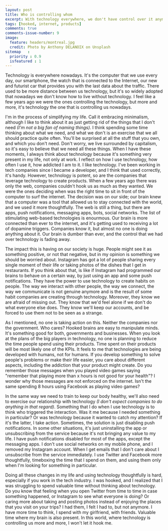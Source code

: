```yaml
---
layout: post
title: Who is controlling whom
excerpt: With technology everywhere, we don't have control over it anymore. It's learnt how to hook us and keep us using it.
tags: [hooked, internet, products]
comments: true
comments-issue-number: 9
image:
  feature: headers/montreal.jpg
  credit: Photo by Anthony DELANOIX on Unsplash
sitemap   :
  priority : 0.9
  isfeatured : 1
---
```


Technology is everywhere nowadays. It's the computer that we use every day, our smartphone, the watch that is connected to the Internet, our new and futurist car that provides you with the last data about the traffic. There used to be more distance between us technology, but it's so widely adopted that nowadays we don't know how to live without technology. I feel like a few years ago we were the ones controlling the technology, but more and more, it's technology the one that is controlling us nowadays.

I'm in the process of simplifying my life. Call it embracing minimalism, although I like to think about it as just getting rid of the things that I don't need *(I'm not a big fan of naming things)*. I think spending some time thinking about what we need, and what we don't is an exercise that we all should practice quite often. You'll be surprised at all the stuff that you own, and which you don't need. Don't worry, we live surrounded by capitalism, so it's easy to believe that we need all these things. When I have these moments, I always think about technology because it's something very present in my life, not only at work. I reflect on how I use technology, how often I use it, how addicted I am to it. I like technology. I've been working in tech companies since I became a developer, and I think that used correctly, it's handy. However, technology is potent, so are the companies that leverage technology to create products. When a few years ago there was only the web, companies couldn't hook us as much as they wanted. We were the ones deciding when was the right time to sit in front of the computer to surf the internet. The decision was on our side; our brain knew that a computer was a tool that allowed us to stay connected with the world, and we used it more thoughtfully. The web is still a thing, but there are apps, push notifications, messaging apps, bots, social networks. The list of stimulating web-based technologies is enourmous. Our brain is more connected than ever to the internet, and it's getting used to receiving a lot of dopamine triggers. Companies know it, but almost no one is doing anything about it. Our brain is dumber than ever, and the control that we had over technology is fading away.

The impact this is having on our society is huge. People might see it as something positive, or not that negative, but in my opinion is something we should be worried about. Instagram has got a lot of people sharing every single moment of their life or taking photos of the dishes that I get in restaurants. If you think about that, is like if Instagram had programmed our brains to behave on a certain way, by just using an app and some push notifications. They have the power to use technology to create habits on people. The way we interact with other people, the way we connect, the way we communicate is not genuine anymore and is the result of some habit companies are creating through technology. Moreover, they know we are afraid of missing out. They know that we'd feel alone if we don't do what everyone else does. They know we'll keep our accounts, and be forced to use them not to be seen as a strange.

As I mentioned, no one is taking action on this. Neither the companies nor the government. Who cares? Hooked brains are easy to manipulate minds. It's something good for both, governments and businesses. When you look at the plans of the big players in technology, no one is planning to reduce the time people spend using their products. Time spent on their products will be most likely one of the KPIs. It feels to me that technologies are being developed with humans, not for humans. If you develop something to solve people's problems or make their life easier, you care about different aspects, including the addiction that your product might create. Do you remember those messages when you played video games saying "remember that playing more than x hours is not good for your health"? I wonder why those messages are not enforced on the internet. Isn't the same spending 8 hours using Facebook as playing video games?

In the same way we need to train to keep our body healthy, we'll also need to exercise our relationship with technology *(I don't expect companies to do anything in that regard)*. Something that I do when I use technology is to think who triggered the interaction. Was it me because I needed something in particular? Or was technology because it wanted to catch my attention? If it's the latter, I take action. Sometimes, the solution is just disabling push notifications. In some other situations, it's just uninstalling the app or unsubscribing from the service because it's not bringing any value to my life. I have push notifications disabled for most of the apps, except the messaging apps. I don't use social networks on my mobile phone, and I removed my Instagram account. When I get emails that I don't care about I unsubscribe from the service immediately. I use Twitter and Facebook more thoughtfully, timeboxing the time that I spend on them, and using them only when I'm looking for something in particular.

Doing all these changes in my life and using technology thoughtfully is hard, especially if you work in the tech industry. I was hooked, and I realized that I was struggling to spend valuable time without thinking about technology. Do you know that feeling when you open Twitter from time to time in case something happened, or Instagram to see what everyone is doing? Or caring more about taking and posting photos instead of enjoying the places that you visit on your trips? I had them, I felt I had to, but not anymore. I have more time to think, I spend with my girlfriend, with friends. Valuable time where my brain is also present. In this world, where technology is controlling us more and more, I won't let it hook me.

